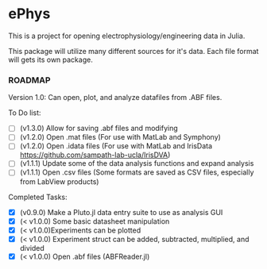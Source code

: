 # ePhys


This is a project for opening electrophysiology/engineering data in Julia. 

This package will utilize many different sources for it's data. Each file format will gets its own package. 

### ROADMAP
Version 1.0: Can open, plot, and analyze datafiles from .ABF files. 

To Do list: 
- [ ] (v1.3.0) Allow for saving .abf files and modifying
- [ ] (v1.2.0) Open .mat files (For use with MatLab and Symphony)
- [ ] (v1.2.0) Open .idata files (For use with MatLab and IrisData https://github.com/sampath-lab-ucla/IrisDVA)
- [ ] (v1.1.1) Update some of the data analysis functions and expand analysis  
- [ ] (v1.1.1) Open .csv files (Some formats are saved as CSV files, especially from LabView products)

Completed Tasks: 
- [x] (v0.9.0) Make a Pluto.jl data entry suite to use as analysis GUI 
- [x] (< v1.0.0) Some basic datasheet manipulation
- [x] (< v1.0.0)Experiments can be plotted
- [x] (< v1.0.0) Experiment struct can be added, subtracted, multiplied, and divided
- [x] (< v1.0.0) Open .abf files (ABFReader.jl)